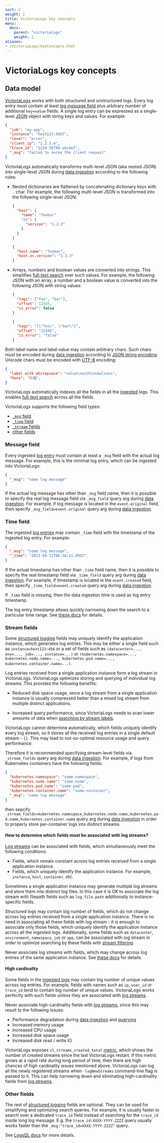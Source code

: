 ```yaml
---
sort: 2
weight: 2
title: VictoriaLogs key concepts
menu:
  docs:
    parent: "victorialogs"
    weight: 2
aliases:
- /VictoriaLogs/keyConcepts.html
---
```


# VictoriaLogs key concepts

## Data model

[VictoriaLogs](https://docs.victoriametrics.com/VictoriaLogs/) works with both structured and unstructured logs.
Every log entry must contain at least [log message field](#message-field) plus arbitrary number of additional `key=value` fields.
A single log entry can be expressed as a single-level [JSON](https://www.json.org/json-en.html) object with string keys and values.
For example:

```json
{
  "job": "my-app",
  "instance": "host123:4567",
  "level": "error",
  "client_ip": "1.2.3.4",
  "trace_id": "1234-56789-abcdef",
  "_msg": "failed to serve the client request"
}
```

VictoriaLogs automatically transforms multi-level JSON (aka nested JSON) into single-level JSON
during [data ingestion](https://docs.victoriametrics.com/VictoriaLogs/data-ingestion/) according to the following rules:

- Nested dictionaries are flattened by concatenating dictionary keys with `.` char. For example, the following multi-level JSON
  is transformed into the following single-level JSON:

  ```json
  {
    "host": {
      "name": "foobar"
      "os": {
        "version": "1.2.3"
      }
    }
  }
  ```

  ```json
  {
    "host.name": "foobar",
    "host.os.version": "1.2.3"
  }
  ```

- Arrays, numbers and boolean values are converted into strings. This simplifies [full-text search](https://docs.victoriametrics.com/VictoriaLogs/LogsQL.html) over such values.
  For example, the following JSON with an array, a number and a boolean value is converted into the following JSON with string values:

  ```json
  {
    "tags": ["foo", "bar"],
    "offset": 12345,
    "is_error": false
  }
  ```

  ```json
  {
    "tags": "[\"foo\", \"bar\"]",
    "offset": "12345",
    "is_error": "false"
  }
  ```

Both label name and label value may contain arbitrary chars. Such chars must be encoded
during [data ingestion](https://docs.victoriametrics.com/VictoriaLogs/data-ingestion/)
according to [JSON string encoding](https://www.rfc-editor.org/rfc/rfc7159.html#section-7).
Unicode chars must be encoded with [UTF-8](https://en.wikipedia.org/wiki/UTF-8) encoding:

```json
{
  "label with whitepsace": "value\nwith\nnewlines",
  "Поле": "价值",
}
```

VictoriaLogs automatically indexes all the fields in all the [ingested](https://docs.victoriametrics.com/VictoriaLogs/data-ingestion/) logs.
This enables [full-text search](https://docs.victoriametrics.com/VictoriaLogs/LogsQL.html) across all the fields.

VictoriaLogs supports the following field types:

* [`_msg` field](#message-field)
* [`_time` field](#time-field)
* [`_stream` fields](#stream-fields)
* [other fields](#other-fields)


### Message field

Every ingested [log entry](#data-model) must contain at least a `_msg` field with the actual log message. For example, this is the minimal
log entry, which can be ingested into VictoriaLogs:

```json
{
  "_msg": "some log message"
}
```

If the actual log message has other than `_msg` field name, then it is possible to specify the real log message field
via `_msg_field` query arg during [data ingestion](https://docs.victoriametrics.com/VictoriaLogs/data-ingestion/).
For example, if log message is located in the `event.original` field, then specify `_msg_field=event.original` query arg
during [data ingestion](https://docs.victoriametrics.com/VictoriaLogs/data-ingestion/).

### Time field

The ingested [log entries](#data-model) may contain `_time` field with the timestamp of the ingested log entry.
For example:

```json
{
  "_msg": "some log message",
  "_time": "2023-04-12T06:38:11.095Z"
}
```

If the actual timestamp has other than `_time` field name, then it is possible to specify the real timestamp
field via `_time_field` query arg during [data ingestion](https://docs.victoriametrics.com/VictoriaLogs/data-ingestion/).
For example, if timestamp is located in the `event.created` field, then specify `_time_field=event.created` query arg
during [data ingestion](https://docs.victoriametrics.com/VictoriaLogs/data-ingestion/).

If `_time` field is missing, then the data ingestion time is used as log entry timestamp.

The log entry timestamp allows quickly narrowing down the search to a particular time range.
See [these docs](https://docs.victoriametrics.com/VictoriaLogs/LogsQL.html#time-filter) for details.

### Stream fields

Some [structured logging](#data-model) fields may uniquely identify the application instance, which generates log entries.
This may be either a single field such as `instance=host123:456` or a set of fields such as
`(datacenter=..., env=..., job=..., instance=...)` or
`(kubernetes.namespace=..., kubernetes.node.name=..., kubernetes.pod.name=..., kubernetes.container.name=...)`.

Log entries received from a single application instance form a log stream in VictoriaLogs.
VictoriaLogs optimizes storing and querying of individual log streams. This provides the following benefits:

- Reduced disk space usage, since a log stream from a single application instance is usually compressed better
  than a mixed log stream from multiple distinct applications.

- Increased query performance, since VictoriaLogs needs to scan lower amounts of data
  when [searching by stream labels](https://docs.victoriametrics.com/VictoriaLogs/LogsQL.html#stream-filter).

VictoriaLogs cannot determine automatically, which fields uniquely identify every log stream,
so it stores all the received log entries in a single default stream - `{}`.
This may lead to not-so-optimal resource usage and query performance.

Therefore it is recommended specifying stream-level fields via `_stream_fields` query arg
during [data ingestion](https://docs.victoriametrics.com/VictoriaLogs/data-ingestion/).
For example, if logs from Kubernetes containers have the following fields:

```json
{
  "kubernetes.namespace": "some-namespace",
  "kubernetes.node.name": "some-node",
  "kubernetes.pod.name": "some-pod",
  "kubernetes.container.name": "some-container",
  "_msg": "some log message"
}
```

then sepcify `_stream_fields=kubernetes.namespace,kubernetes.node.name,kubernetes.pod.name,kubernetes.container.name`
query arg during [data ingestion](https://docs.victoriametrics.com/VictoriaLogs/data-ingestion/) in order to properly store
per-container logs into distinct streams.

#### How to determine which fields must be associated with log streams?

[Log streams](#stream-fields) can be associated with fields, which simultaneously meet the following conditions:

- Fields, which remain constant across log entries received from a single application instance.
- Fields, which uniquely identify the application instance. For example, `instance`, `host`, `container`, etc.

Sometimes a single application instance may generate multiple log streams and store them into distinct log files.
In this case it is OK to associate the log stream with filepath fields such as `log.file.path` additionally to instance-specific fields.

Structured logs may contain big number of fields, which do not change across log entries received from a single application instance.
There is no need in associating all these fields with log stream - it is enough to associate only those fields, which uniquely identify
the application instance across all the ingested logs. Additionally, some fields such as `datacenter`, `environment`, `namespace`, `job` or `app`,
can be associated with log stream in order to optimize searching by these fields with [stream filtering](https://docs.victoriametrics.com/VictoriaLogs/LogsQL.html#stream-filter).

Never associate log streams with fields, which may change across log entries of the same application instance. See [these docs](#high-cardinality) for details.

#### High cardinality

Some fields in the [ingested logs](#data-model) may contain big number of unique values across log entries.
For example, fields with names such as `ip`, `user_id` or `trace_id` tend to contain big number of unique values.
VictoriaLogs works perfectly with such fields unless they are associated with [log streams](#stream-fields).

Never associate high-cardinality fields with [log streams](#stream-fields), since this may result
to the following issues:

- Performance degradation during [data ingestion](https://docs.victoriametrics.com/VictoriaLogs/data-ingestion/)
  and [querying](https://docs.victoriametrics.com/VictoriaLogs/querying/)
- Increased memory usage
- Increased CPU usage
- Increased disk space usage
- Increased disk read / write IO

VictoriaLogs exposes `vl_streams_created_total` [metric](https://docs.victoriametrics.com/VictoriaLogs/#monitoring),
which shows the number of created streams since the last VictoriaLogs restart. If this metric grows at a rapid rate
during long period of time, then there are high chances of high cardinality issues mentioned above.
VictoriaLogs can log all the newly registered streams when `-logNewStreams` command-line flag is passed to it.
This can help narrowing down and eliminating high-cardinality fields from [log streams](#stream-fields).

### Other fields

The rest of [structured logging](#data-model) fields are optional. They can be used for simplifying and optimizing search queries.
For example, it is usually faster to search over a dedicated `trace_id` field instead of searching for the `trace_id` inside long log message.
E.g. the `trace_id:XXXX-YYYY-ZZZZ` query usually works faster than the `_msg:"trace_id=XXXX-YYYY-ZZZZ"` query.

See [LogsQL docs](https://docs.victoriametrics.com/VictoriaLogs/LogsQL.html) for more details.

